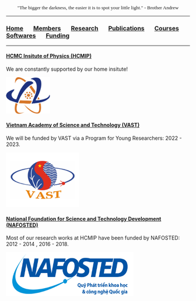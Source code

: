 <p align="center" style="font-family: lucida handwriting; font-size:10pt">
"The bigger the darkness, the easier it is to spot your little light." - Brother Andrew
</p>

<hr style="solid blue">

### [<b>Home</b>](index.md)<img src="test_space.png" width="27.5" height="1">[<b>Members</b>](members.md)<img src="test_space.png" width="27.5" height="1">[<b>Research</b>](research.md)<img src="test_space.png" width="27.5" height="1">[<b>Publications</b>](publications.md)<img src="test_space.png" width="27.5" height="1">[<b>Courses</b>](courses.md)<img src="test_space.png" width="27.5" height="1">[<b>Softwares</b>](softwares.md)<img src="test_space.png" width="27.5" height="1">[<b>Funding</b>](fundings.md)

<hr style="solid blue">

#### [HCMC Insitute of Physics (HCMIP)](http://hcmip.ac.vn/intro-en.html)
We are constantly supported by our home insitute!

<img src="hcmip.png" width="120" height="100">

#### [Vietnam Academy of Science and Technology (VAST)](https://vast.gov.vn/)
We will be funded by VAST via a Program for Young Researchers: 2022 - 2023.

<img src="vast.jpg" width="200" height="150">

#### [National Foundation for Science and Technology Development (NAFOSTED)](https://nafosted.gov.vn/)
Most of our research works at HCMIP have been funded by NAFOSTED: 2012 - 2014 , 2016 - 2018.

<img src="nft.png" width="350" height="120">


